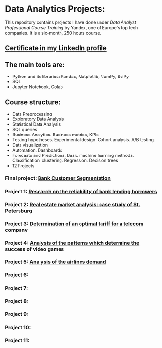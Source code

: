 # Data Analytics Projects:

This repository contains projects I have done under *Data Analyst Professional Course Training* by Yandex, one of Europe's top tech companies. It is a six-month, 250 hours course. 

## [Certificate in my LinkedIn profile](https://www.linkedin.com/in/elena-lebedeva-ub/overlay/1635476004339/single-media-viewer/)

## The main tools are:
- Python and its libraries: Pandas, Matplotlib, NumPy, SciPy
- SQL
- Jupyter Notebook, Colab

## Course structure:
- Data Preprocessing
- Exploratory Data Analysis
- Statistical Data Analysis
- SQL queries
- Business Analytics. Business metrics, KPIs
- Testing hypotheses. Experimental design. Cohort analysis. A/B testing
- Data visualization
- Automation. Dashboards
- Forecasts and Predictions. Basic machine learning methods. Classification, clustering. Regression. Decision trees
- 12 Projects

### Final project: [Bank Customer Segmentation](https://github.com/Elena-Lebedeva/data_analyst_projects/tree/main/bank_customer_segmentation)

### Project 1: [Research on the reliability of bank lending borrowers](https://github.com/Elena-Lebedeva/data_analyst_projects/tree/main/bank_borrowers_reliability)

### Project 2:  [Real estate market analysis: case study of St. Petersburg](https://github.com/Elena-Lebedeva/data_analyst_projects/tree/main/real_estate)

### Project 3: [Determination of an optimal tariff for a telecom company](https://github.com/Elena-Lebedeva/data_analyst_projects/tree/main/telecom)

### Project 4:  [Analysis of the patterns which determine the success of video games](https://github.com/Elena-Lebedeva/data_analyst_projects/tree/main/gamedev)

### Project 5: [Analysis of the airlines demand](https://github.com/Elena-Lebedeva/data_analyst_projects/tree/main/airlines_demand)

### Project 6:

### Project 7:

### Project 8:

### Project 9:

### Project 10:

### Project 11: 
